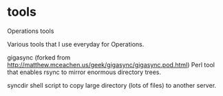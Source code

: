 tools
=====

Operations tools

Various tools that I use everyday for Operations.

gigasync (forked from http://matthew.mceachen.us/geek/gigasync/gigasync.pod.html)
         Perl tool that enables rsync to mirror enormous directory trees.

syncdir  shell script to copy large directory (lots of files) to another server.

